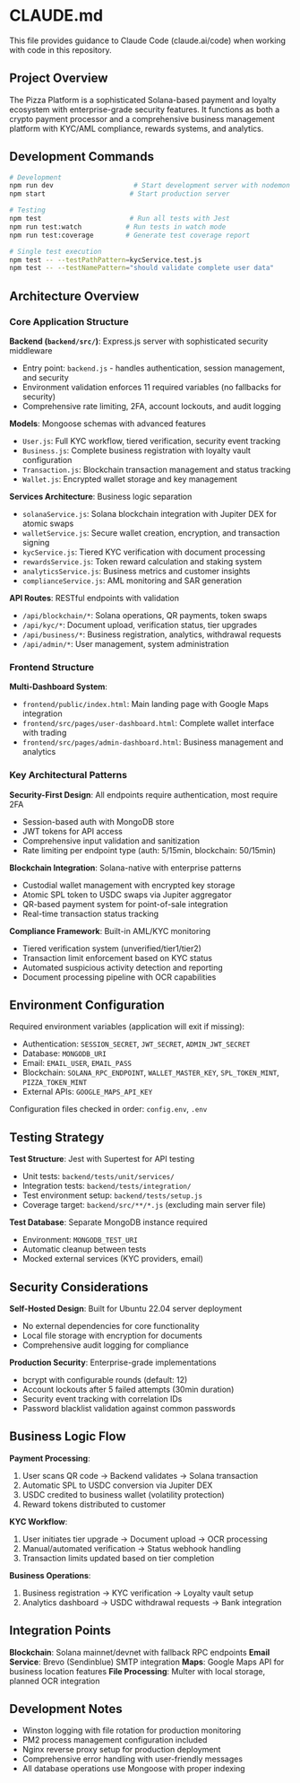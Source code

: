 # CLAUDE.md

This file provides guidance to Claude Code (claude.ai/code) when working with code in this repository.

## Project Overview

The Pizza Platform is a sophisticated Solana-based payment and loyalty ecosystem with enterprise-grade security features. It functions as both a crypto payment processor and a comprehensive business management platform with KYC/AML compliance, rewards systems, and analytics.

## Development Commands

```bash
# Development
npm run dev                    # Start development server with nodemon
npm start                     # Start production server

# Testing
npm test                      # Run all tests with Jest
npm run test:watch           # Run tests in watch mode
npm run test:coverage        # Generate test coverage report

# Single test execution
npm test -- --testPathPattern=kycService.test.js
npm test -- --testNamePattern="should validate complete user data"
```

## Architecture Overview

### Core Application Structure

**Backend (`backend/src/`)**: Express.js server with sophisticated security middleware
- Entry point: `backend.js` - handles authentication, session management, and security
- Environment validation enforces 11 required variables (no fallbacks for security)
- Comprehensive rate limiting, 2FA, account lockouts, and audit logging

**Models**: Mongoose schemas with advanced features
- `User.js`: Full KYC workflow, tiered verification, security event tracking
- `Business.js`: Complete business registration with loyalty vault configuration  
- `Transaction.js`: Blockchain transaction management and status tracking
- `Wallet.js`: Encrypted wallet storage and key management

**Services Architecture**: Business logic separation
- `solanaService.js`: Solana blockchain integration with Jupiter DEX for atomic swaps
- `walletService.js`: Secure wallet creation, encryption, and transaction signing
- `kycService.js`: Tiered KYC verification with document processing
- `rewardsService.js`: Token reward calculation and staking system
- `analyticsService.js`: Business metrics and customer insights
- `complianceService.js`: AML monitoring and SAR generation

**API Routes**: RESTful endpoints with validation
- `/api/blockchain/*`: Solana operations, QR payments, token swaps
- `/api/kyc/*`: Document upload, verification status, tier upgrades
- `/api/business/*`: Business registration, analytics, withdrawal requests
- `/api/admin/*`: User management, system administration

### Frontend Structure

**Multi-Dashboard System**:
- `frontend/public/index.html`: Main landing page with Google Maps integration
- `frontend/src/pages/user-dashboard.html`: Complete wallet interface with trading
- `frontend/src/pages/admin-dashboard.html`: Business management and analytics

### Key Architectural Patterns

**Security-First Design**: All endpoints require authentication, most require 2FA
- Session-based auth with MongoDB store
- JWT tokens for API access
- Comprehensive input validation and sanitization
- Rate limiting per endpoint type (auth: 5/15min, blockchain: 50/15min)

**Blockchain Integration**: Solana-native with enterprise patterns
- Custodial wallet management with encrypted key storage
- Atomic SPL token to USDC swaps via Jupiter aggregator
- QR-based payment system for point-of-sale integration
- Real-time transaction status tracking

**Compliance Framework**: Built-in AML/KYC monitoring
- Tiered verification system (unverified/tier1/tier2)
- Transaction limit enforcement based on KYC status
- Automated suspicious activity detection and reporting
- Document processing pipeline with OCR capabilities

## Environment Configuration

Required environment variables (application will exit if missing):
- Authentication: `SESSION_SECRET`, `JWT_SECRET`, `ADMIN_JWT_SECRET`
- Database: `MONGODB_URI`
- Email: `EMAIL_USER`, `EMAIL_PASS` 
- Blockchain: `SOLANA_RPC_ENDPOINT`, `WALLET_MASTER_KEY`, `SPL_TOKEN_MINT`, `PIZZA_TOKEN_MINT`
- External APIs: `GOOGLE_MAPS_API_KEY`

Configuration files checked in order: `config.env`, `.env`

## Testing Strategy

**Test Structure**: Jest with Supertest for API testing
- Unit tests: `backend/tests/unit/services/`
- Integration tests: `backend/tests/integration/`
- Test environment setup: `backend/tests/setup.js`
- Coverage target: `backend/src/**/*.js` (excluding main server file)

**Test Database**: Separate MongoDB instance required
- Environment: `MONGODB_TEST_URI` 
- Automatic cleanup between tests
- Mocked external services (KYC providers, email)

## Security Considerations

**Self-Hosted Design**: Built for Ubuntu 22.04 server deployment
- No external dependencies for core functionality
- Local file storage with encryption for documents
- Comprehensive audit logging for compliance

**Production Security**: Enterprise-grade implementations
- bcrypt with configurable rounds (default: 12)
- Account lockouts after 5 failed attempts (30min duration)
- Security event tracking with correlation IDs
- Password blacklist validation against common passwords

## Business Logic Flow

**Payment Processing**: 
1. User scans QR code → Backend validates → Solana transaction
2. Automatic SPL to USDC conversion via Jupiter DEX
3. USDC credited to business wallet (volatility protection)
4. Reward tokens distributed to customer

**KYC Workflow**:
1. User initiates tier upgrade → Document upload → OCR processing
2. Manual/automated verification → Status webhook handling
3. Transaction limits updated based on tier completion

**Business Operations**:
1. Business registration → KYC verification → Loyalty vault setup
2. Analytics dashboard → USDC withdrawal requests → Bank integration

## Integration Points

**Blockchain**: Solana mainnet/devnet with fallback RPC endpoints
**Email Service**: Brevo (Sendinblue) SMTP integration
**Maps**: Google Maps API for business location features
**File Processing**: Multer with local storage, planned OCR integration

## Development Notes

- Winston logging with file rotation for production monitoring
- PM2 process management configuration included
- Nginx reverse proxy setup for production deployment  
- Comprehensive error handling with user-friendly messages
- All database operations use Mongoose with proper indexing